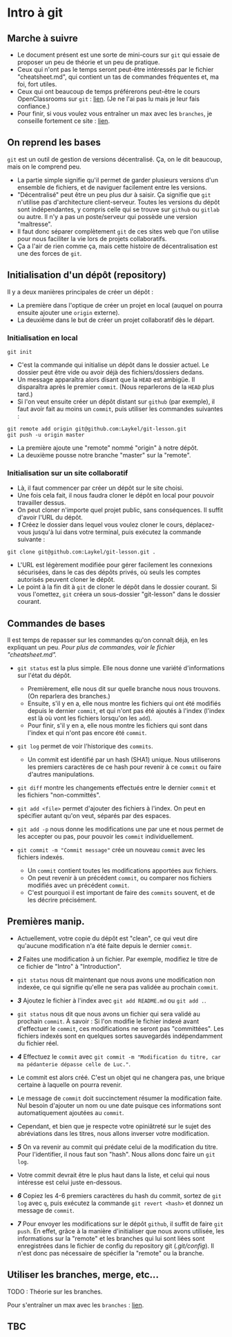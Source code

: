 # Intro à git

## Marche à suivre
- Le document présent est une sorte de mini-cours sur `git` qui essaie de proposer un peu de théorie et un peu de pratique.
- Ceux qui n'ont pas le temps seront peut-être intéressés par le fichier "cheatsheet.md", qui contient un tas de commandes fréquentes et, ma foi, fort utiles.
- Ceux qui ont beaucoup de temps préférerons peut-être le cours OpenClassrooms sur `git` : [lien](https://openclassrooms.com/fr/courses/2342361-gerez-votre-code-avec-git-et-github/2433586-quest-ce-que-versionner-son-code). (Je ne l'ai pas lu mais je leur fais confiance.)
- Pour finir, si vous voulez vous entraîner un max avec les `branches`, je conseille fortement ce site : [lien](https://learngitbranching.js.org/).

## On reprend les bases
`git` est un outil de gestion de versions décentralisé. Ça, on le dit beaucoup, mais on le comprend peu.

- La partie simple signifie qu'il permet de garder plusieurs versions d'un ensemble de fichiers, et de naviguer facilement entre les versions.
- "Décentralisé" peut être un peu plus dur à saisir. Ça signifie que `git` n'utilise pas d'architecture client-serveur. Toutes les versions du dépôt sont indépendantes, y compris celle qui se trouve sur `github` ou `gitlab` ou autre. Il n'y a pas un poste/serveur qui possède une version "maîtresse".
- Il faut donc séparer complètement `git` de ces sites web que l'on utilise pour nous faciliter la vie lors de projets collaboratifs.
- Ça a l'air de rien comme ça, mais cette histoire de décentralisation est une des forces de `git`.

## Initialisation d'un dépôt (repository)
Il y a deux manières principales de créer un dépôt :

- La première dans l'optique de créer un projet en local (auquel on pourra ensuite ajouter une `origin` externe).
- La deuxième dans le but de créer un projet collaboratif dès le départ.

### Initialisation en local
```{sh}
git init
```
- C'est la commande qui initialise un dépôt dans le dossier actuel. Le dossier peut être vide ou avoir déjà des fichiers/dossiers dedans.
- Un message apparaîtra alors disant que la `HEAD` est ambigüe. Il disparaîtra après le premier `commit`. (Nous reparlerons de la `HEAD` plus tard.)
- Si l'on veut ensuite créer un dépôt distant sur `github` (par exemple), il faut avoir fait au moins un `commit`, puis utiliser les commandes suivantes :
```{sh}
git remote add origin git@github.com:Laykel/git-lesson.git
git push -u origin master
```
- La première ajoute une "remote" nommé "origin" à notre dépôt.
- La deuxième pousse notre branche "master" sur la "remote".

### Initialisation sur un site collaboratif
- Là, il faut commencer par créer un dépôt sur le site choisi.
- Une fois cela fait, il nous faudra cloner le dépôt en local pour pouvoir travailler dessus.
- On peut cloner n'importe quel projet public, sans conséquences. Il suffit d'avoir l'URL du dépôt.
- ***1*** Créez le dossier dans lequel vous voulez cloner le cours, déplacez-vous jusqu'à lui dans votre terminal, puis exécutez la commande suivante :

```{sh}
git clone git@github.com:Laykel/git-lesson.git .
```
- L'URL est légèrement modifiée pour gérer facilement les connexions sécurisées, dans le cas des dépôts privés, où seuls les comptes autorisés peuvent cloner le dépôt.
- Le point à la fin dit à `git` de cloner le dépôt dans le dossier courant. Si vous l'omettez, `git` créera un sous-dossier "git-lesson" dans le dossier courant.

## Commandes de bases
Il est temps de repasser sur les commandes qu'on connaît déjà, en les expliquant un peu. *Pour plus de commandes, voir le fichier "cheatsheet.md".*

- `git status` est la plus simple. Elle nous donne une variété d'informations sur l'état du dépôt.
    - Premièrement, elle nous dit sur quelle branche nous nous trouvons. (On reparlera des branches.)
    - Ensuite, s'il y en a, elle nous montre les fichiers qui ont été modifiés depuis le dernier `commit`, et qui n'ont pas été ajoutés à l'index (l'index est là où vont les fichiers lorsqu'on les `add`).
    - Pour finir, s'il y en a, elle nous montre les fichiers qui sont dans l'index et qui n'ont pas encore été `commit`.

- `git log` permet de voir l'historique des `commits`.
    - Un commit est identifié par un hash (SHA1) unique. Nous utiliserons les premiers caractères de ce hash pour revenir à ce `commit` ou faire d'autres manipulations.

- `git diff` montre les changements effectués entre le dernier `commit` et les fichiers "non-committés".

- `git add <file>` permet d'ajouter des fichiers à l'index. On peut en spécifier autant qu'on veut, séparés par des espaces.

- `git add -p` nous donne les modifications une par une et nous permet de les accepter ou pas, pour pouvoir les `commit` individuellement.

- `git commit -m "Commit message"` crée un nouveau `commit` avec les fichiers indexés.
    - Un `commit` contient toutes les modifications apportées aux fichiers.
    - On peut revenir à un précédent `commit`, ou comparer nos fichiers modifiés avec un précédent `commit`.
    - C'est pourquoi il est important de faire des `commits` souvent, et de les décrire précisément.

## Premières manip.
- Actuellement, votre copie du dépôt est "clean", ce qui veut dire qu'aucune modification n'a été faite depuis le dernier `commit`.

- ***2*** Faites une modification à un fichier. Par exemple, modifiez le titre de ce fichier de "Intro" à "Introduction".

- `git status` nous dit maintenant que nous avons une modification non indexée, ce qui signifie qu'elle ne sera pas validée au prochain `commit`.

- ***3*** Ajoutez le fichier à l'index avec `git add README.md` ou `git add .`.

- `git status` nous dit que nous avons un fichier qui sera validé au prochain `commit`. À savoir : Si l'on modifie le fichier indexé avant d'effectuer le `commit`, ces modifications ne seront pas "committées". Les fichiers indexés sont en quelques sortes sauvegardés indépendamment du fichier réel.

- ***4*** Effectuez le `commit` avec `git commit -m "Modification du titre, car ma pédanterie dépasse celle de Luc."`.

- Le commit est alors créé. C'est un objet qui ne changera pas, une brique certaine à laquelle on pourra revenir.
- Le message de `commit` doit succinctement résumer la modification faite. Nul besoin d'ajouter un nom ou une date puisque ces informations sont automatiquement ajoutées au `commit`.

- Cependant, et bien que je respecte votre opiniâtreté sur le sujet des abréviations dans les titres, nous allons inverser votre modification.

- ***5*** On va revenir au commit qui prédate celui de la modification du titre. Pour l'identifier, il nous faut son "hash". Nous allons donc faire un `git log`.

- Votre commit devrait être le plus haut dans la liste, et celui qui nous intéresse est celui juste en-dessous.

- ***6*** Copiez les 4-6 premiers caractères du hash du commit, sortez de `git log` avec `q`, puis exécutez la commande `git revert <hash>` et donnez un message de `commit`.

- ***7*** Pour envoyer les modifications sur le dépôt `github`, il suffit de faire `git push`. En effet, grâce à la manière d'initialiser que nous avons utilisée, les informations sur la "remote" et les branches qui lui sont liées sont enregistrées dans le fichier de config du repository git (*.git/config*). Il n'est donc pas nécessaire de spécifier la "remote" ou la branche.

## Utiliser les branches, merge, etc...
TODO : Théorie sur les branches.

Pour s'entraîner un max avec les `branches` : [lien](https://learngitbranching.js.org/).

## TBC
